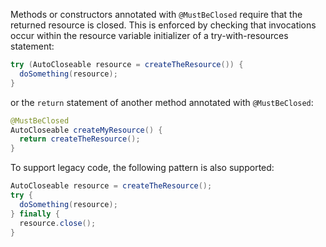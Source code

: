 Methods or constructors annotated with `@MustBeClosed` require that the returned
resource is closed. This is enforced by checking that invocations occur within
the resource variable initializer of a try-with-resources statement:

```java
try (AutoCloseable resource = createTheResource()) {
  doSomething(resource);
}
```

or the `return` statement of another method annotated with `@MustBeClosed`:

```java
@MustBeClosed
AutoCloseable createMyResource() {
  return createTheResource();
}
```

To support legacy code, the following pattern is also supported:

```java
AutoCloseable resource = createTheResource();
try {
  doSomething(resource);
} finally {
  resource.close();
}
```
